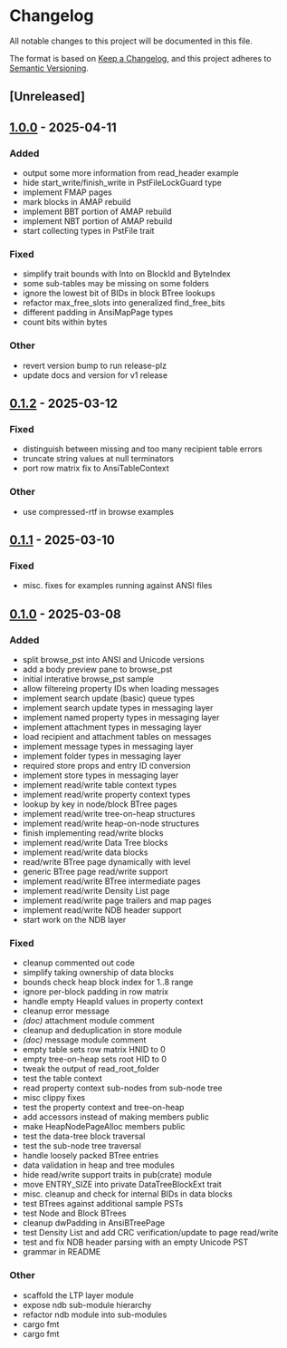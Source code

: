 # Changelog

All notable changes to this project will be documented in this file.

The format is based on [Keep a Changelog](https://keepachangelog.com/en/1.0.0/),
and this project adheres to [Semantic Versioning](https://semver.org/spec/v2.0.0.html).

## [Unreleased]

## [1.0.0](https://github.com/microsoft/outlook-pst-rs/compare/outlook-pst-v0.1.2...outlook-pst-v1.0.0) - 2025-04-11

### Added
- output some more information from read_header example
- hide start_write/finish_write in PstFileLockGuard type
- implement FMAP pages
- mark blocks in AMAP rebuild
- implement BBT portion of AMAP rebuild
- implement NBT portion of AMAP rebuild
- start collecting types in PstFile trait

### Fixed
- simplify trait bounds with Into<u64> on BlockId and ByteIndex
- some sub-tables may be missing on some folders
- ignore the lowest bit of BIDs in block BTree lookups
- refactor max_free_slots into generalized find_free_bits
- different padding in AnsiMapPage types
- count bits within bytes

### Other
- revert version bump to run release-plz
- update docs and version for v1 release

## [0.1.2](https://github.com/microsoft/outlook-pst-rs/compare/outlook-pst-v0.1.1...outlook-pst-v0.1.2) - 2025-03-12

### Fixed
- distinguish between missing and too many  recipient table errors
- truncate string values at null terminators
- port row matrix fix to AnsiTableContext

### Other
- use compressed-rtf in browse examples

## [0.1.1](https://github.com/microsoft/outlook-pst-rs/compare/v0.1.0...v0.1.1) - 2025-03-10

### Fixed
- misc. fixes for examples running against ANSI files

## [0.1.0](https://github.com/microsoft/outlook-pst-rs/releases/tag/v0.1.0) - 2025-03-08

### Added

- split browse_pst into ANSI and Unicode versions
- add a body preview pane to browse_pst
- initial interative browse_pst sample
- allow filtereing property IDs when loading messages
- implement search update (basic) queue types
- implement search update types in messaging layer
- implement named property types in messaging layer
- implement attachment types in messaging layer
- load recipient and attachment tables on messages
- implement message types in messaging layer
- implement folder types in messaging layer
- required store props and entry ID conversion
- implement store types in messaging layer
- implement read/write table context types
- implement read/write property context types
- lookup by key in node/block BTree pages
- implement read/write tree-on-heap structures
- implement read/write heap-on-node structures
- finish implementing read/write blocks
- implement read/write Data Tree blocks
- implement read/write data blocks
- read/write BTree page dynamically with level
- generic BTree page read/write support
- implement read/write BTree intermediate pages
- implement read/write Density List page
- implement read/write page trailers and map pages
- implement read/write NDB header support
- start work on the NDB layer

### Fixed

- cleanup commented out code
- simplify taking ownership of data blocks
- bounds check heap block index for 1..8 range
- ignore per-block padding in row matrix
- handle empty HeapId values in property context
- cleanup error message
- *(doc)* attachment module comment
- cleanup and deduplication in store module
- *(doc)* message module comment
- empty table sets row matrix HNID to 0
- empty tree-on-heap sets root HID to 0
- tweak the output of read_root_folder
- test the table context
- read property context sub-nodes from sub-node tree
- misc clippy fixes
- test the property context and tree-on-heap
- add accessors instead of making members public
- make HeapNodePageAlloc members public
- test the data-tree block traversal
- test the sub-node tree traversal
- handle loosely packed BTree entries
- data validation in heap and tree modules
- hide read/write support traits in pub(crate) module
- move ENTRY_SIZE into private DataTreeBlockExt trait
- misc. cleanup and check for internal BIDs in data blocks
- test BTrees against additional sample PSTs
- test Node and Block BTrees
- cleanup dwPadding in AnsiBTreePage
- test Density List and add CRC verification/update to page read/write
- test and fix NDB header parsing with an empty Unicode PST
- grammar in README

### Other

- scaffold the LTP layer module
- expose ndb sub-module hierarchy
- refactor ndb module into sub-modules
- cargo fmt
- cargo fmt
